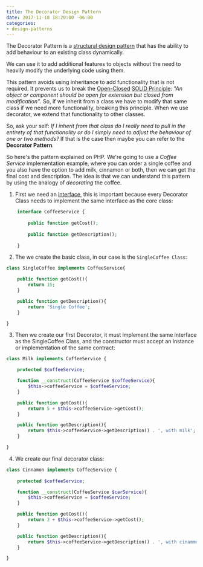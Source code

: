 ```yaml
---
title: The Decorator Design Pattern
date: 2017-11-18 18:20:00 -06:00
categories:
- design-patterns
---
```


The Decorator Pattern is a [structural design pattern](https://www.javatpoint.com/structural-design-patterns) that has the ability to add behaviour to an existing class dynamically.

We can use it to add additional features to objects without the need to heavily modify the underlying code using them.

This pattern avoids using inheritance to add functionality that is not required. It prevents us to break the [Open-Closed](http://deviq.com/open-closed-principle/) [SOLID Principle](http://deviq.com/solid/): *"An object or component should be open for extension but closed from modification"*. So, if we inherit from a class we have to modify that same class if we need more functionality, breaking this principle. When we use decorator, we extend that functionality to other classes.

So, ask your self: *If I inherit from that class do I really need to pull in the entirety of that functionality or do I simply need to adjust the behaviour of one or two methods?* If that is the case then maybe you can refer to the **Decorator Pattern**.

So here's the pattern explained on PHP. We're going to use a *Coffee Service* implementation example, where you can order a single coffee and you also have the option to add milk, cinnamon or both, then we can get the final cost and description. The idea is that we can understand this pattern by using the analogy of *decorating* the coffee.

1. First we need an [interface](https://docs.oracle.com/javase/tutorial/java/concepts/interface.html), this is important because every Decorator Class needs to implement the same interface as the core class:

```php
    interface CoffeeService {
    
        public function getCost();
    
        public function getDescription();
    
    }
```

2. The we create the basic class, in our case is the `SingleCoffee Class`:

```php
class SingleCoffee implements CoffeeService{

    public function getCost(){
        return 15;
    }

    public function getDescription(){
        return 'Single Coffee';
    }

}
```

3. Then we create our first Decorator, it must implement the same interface as the SingleCoffee Class, and the constructor must accept an instance or implementation of the same contract:

```php
class Milk implements CoffeeService {

    protected $coffeeService;

    function __construct(CoffeeService $coffeeService){
        $this->coffeeService = $coffeeService;
    }

    public function getCost(){
        return 5 + $this->coffeeService->getCost();
    }

    public function getDescription(){
        return $this->coffeeService->getDescription() . ', with milk';
    }

}
```

4. We create our final decorator class:

```php
class Cinnamon implements CoffeeService {
    
    protected $coffeeService;

    function __construct(CoffeeService $carService){
        $this->coffeeService = $coffeeService;
    }

    public function getCost(){
        return 2 + $this->coffeeService->getCost();
    }

    public function getDescription(){
        return $this->coffeeService->getDescription() . ', with cinammon';
    }

}
```

